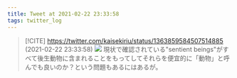 ```yaml
---
title: Tweet at 2021-02-22 23:33:58
tags: twitter_log
---
```


> [!CITE] https://twitter.com/kaisekiriu/status/1363859584507514885 (2021-02-22 23:33:58)
> ![](https://twitter.com/kaisekiriu/status/1363859584507514885)
> 現状で確認されている"sentient beings"がすべて後生動物に含まれることをもってしてそれらを便宜的に「動物」と呼んでも良いのか？という問題もあるにはあるが。
